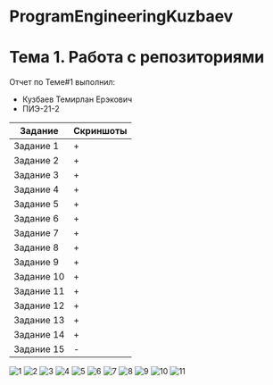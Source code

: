# ProgramEngineeringKuzbaev
# Тема 1. Работа с репозиториями
Отчет по Теме#1 выполнил:
- Кузбаев Темирлан Ерэкович
- ПИЭ-21-2
  
| Задание | Скриншоты |
| ------ | ------ |
| Задание 1 | + | 
| Задание 2 | + |
| Задание 3 | + | 
| Задание 4 | + | 
| Задание 5 | + |
| Задание 6 | + |
| Задание 7 | + |
| Задание 8 | + |
| Задание 9 | + |
| Задание 10 | + |
| Задание 11 | + |
| Задание 12 | + |
| Задание 13 | + |
| Задание 14 | + |
| Задание 15 | - |

![1](https://github.com/chivapchichi2015/ProgramEngineeringKuzbaev/assets/147660342/e1fe724a-1ca1-4d16-a453-f125927dc1b7)
![2](https://github.com/chivapchichi2015/ProgramEngineeringKuzbaev/assets/147660342/68e0b21e-92b6-4e7d-b125-65ee5a23e40f)
![3](https://github.com/chivapchichi2015/ProgramEngineeringKuzbaev/assets/147660342/75dea9c3-71c1-40a5-a0a5-f4d63ad8ce64)
![4](https://github.com/chivapchichi2015/ProgramEngineeringKuzbaev/assets/147660342/3dc64071-95f9-4219-b108-4bfd748b5e04)
![5](https://github.com/chivapchichi2015/ProgramEngineeringKuzbaev/assets/147660342/75011dbe-7776-44dd-a9b8-f78c07633995)
![6](https://github.com/chivapchichi2015/ProgramEngineeringKuzbaev/assets/147660342/3f20a49c-bc9b-4ec2-870a-b2a3bbdaf26a)
![7](https://github.com/chivapchichi2015/ProgramEngineeringKuzbaev/assets/147660342/42cf10cd-1e8b-4dc0-8279-0e8cf7293161)
![8](https://github.com/chivapchichi2015/ProgramEngineeringKuzbaev/assets/147660342/6f57bd1d-e64b-462e-9c34-5e3eb2eeabe6)
![9](https://github.com/chivapchichi2015/ProgramEngineeringKuzbaev/assets/147660342/b02f8911-c03e-4634-a05b-a57ca9a9e9fc)
![10](https://github.com/chivapchichi2015/ProgramEngineeringKuzbaev/assets/147660342/38ca75bc-6c12-4683-829d-8d9369894f66)
![11](https://github.com/chivapchichi2015/ProgramEngineeringKuzbaev/assets/147660342/d77e8e7b-2abd-452e-ab78-f4e4dad29aa2)
